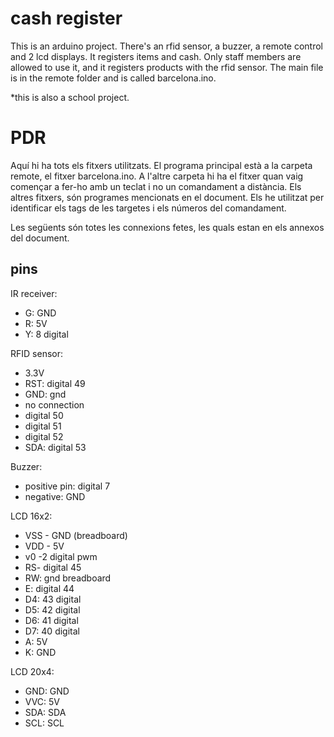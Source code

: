 # cash register

This is an arduino project. There's an rfid sensor, a buzzer, a remote control and 2 lcd displays. 
It registers items and cash. Only staff members are allowed to use it, and it registers products with the rfid sensor.
The main file is in the remote folder and is called barcelona.ino.

*this is also a school project.

# PDR
Aquí hi ha tots els fitxers utilitzats. El programa principal està a la carpeta remote, el fitxer barcelona.ino. A l'altre carpeta hi ha el fitxer quan vaig començar a fer-ho amb un teclat i no un comandament a distància. Els altres fitxers, són programes mencionats en el document. Els he utilitzat per identificar els tags de les targetes i els números del comandament.

Les següents són totes les connexions fetes, les quals estan en els annexos del document. 

## pins

IR receiver:
- G: GND
- R: 5V
- Y: 8 digital


RFID sensor:
- 3.3V
- RST: digital 49
- GND: gnd
- no connection
- digital 50
- digital 51
- digital 52
- SDA: digital 53


Buzzer:
- positive pin: digital 7
- negative: GND


LCD 16x2:
- VSS - GND (breadboard)
- VDD - 5V
- v0 -2 digital pwm
- RS- digital 45
- RW: gnd breadboard
- E: digital 44
- D4: 43 digital
- D5: 42 digital
- D6: 41 digital
- D7: 40 digital
- A: 5V
- K: GND


LCD 20x4:
- GND: GND
- VVC: 5V
- SDA: SDA
- SCL: SCL 

